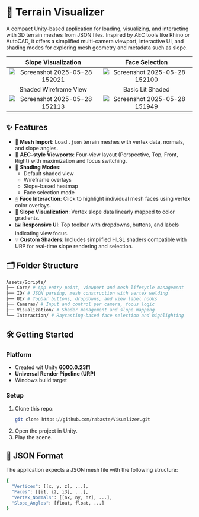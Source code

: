 # 🧭 Terrain Visualizer

A compact Unity-based application for loading, visualizing, and interacting with 3D terrain meshes from JSON files. Inspired by AEC tools like Rhino or AutoCAD, it offers a simplified multi-camera viewport, interactive UI, and shading modes for exploring mesh geometry and metadata such as slope.

Slope Visualization             |  Face Selection
:-------------------------:|:-------------------------:
![Screenshot 2025-05-28 152021](https://github.com/user-attachments/assets/e44ebc4c-406d-454f-bc24-15264a0323ee) |  ![Screenshot 2025-05-28 152100](https://github.com/user-attachments/assets/73893dba-cbbb-4c5e-86f3-a5a5fbb6ef15)
Shaded Wireframe View             |  Basic Lit Shaded
![Screenshot 2025-05-28 152113](https://github.com/user-attachments/assets/0052f0be-f56c-4a70-8caf-1b9f87182c09) | ![Screenshot 2025-05-28 151949](https://github.com/user-attachments/assets/d8ebfcfa-7404-48a3-ab10-2a4db8ccbd16)



## ✨ Features

- 🧾 **Mesh Import**: Load `.json` terrain meshes with vertex data, normals, and slope angles.
- 🔲 **AEC-style Viewports**: Four-view layout (Perspective, Top, Front, Right) with maximization and focus switching.
- 🎨 **Shading Modes**:
  - Default shaded view
  - Wireframe overlays
  - Slope-based heatmap
  - Face selection mode
- 🖱 **Face Interaction**: Click to highlight individual mesh faces using vertex color overlays.
- 🧠 **Slope Visualization**: Vertex slope data linearly mapped to color gradients.
- 🖼 **Responsive UI**: Top toolbar with dropdowns, buttons, and labels indicating view focus.
- 💡 **Custom Shaders**: Includes simplified HLSL shaders compatible with URP for real-time slope rendering and selection.



## 🗂 Folder Structure
```bash
Assets/Scripts/
├── Core/ # App entry point, viewport and mesh lifecycle management
├── IO/ # JSON parsing, mesh construction with vertex welding
├── UI/ # Topbar buttons, dropdowns, and view label hooks
├── Cameras/ # Input and control per camera, focus logic
├── Visualization/ # Shader management and slope mapping
└── Interaction/ # Raycasting-based face selection and highlighting
```



## 🛠 Getting Started

### Platform

- Created wit Unity **6000.0.23f1**
- **Universal Render Pipeline (URP)**
- Windows build target

### Setup

1. Clone this repo:
   ```bash
   git clone https://github.com/nabaste/Visualizer.git
   ```
2. Open the project in Unity.
3. Play the scene.

## 📁 JSON Format
The application expects a JSON mesh file with the following structure:

```bash
{
  "Vertices": [[x, y, z], ...],
  "Faces": [[i1, i2, i3], ...],
  "Vertex_Normals": [[nx, ny, nz], ...],
  "Slope_Angles": [float, float, ...]
}
```
